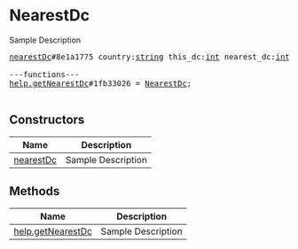 # NearestDc

Sample Description

<pre>
<a href="../constructor/nearestDc.md">nearestDc</a>#8e1a1775 country:<a href="../type/string.md">string</a> this_dc:<a href="../type/int.md">int</a> nearest_dc:<a href="../type/int.md">int</a> = <a href="../type/NearestDc.md">NearestDc</a>;

---functions---
<a href="../method/help.getNearestDc.md">help.getNearestDc</a>#1fb33026 = <a href="../type/NearestDc.md">NearestDc</a>;

</pre>

## Constructors

| Name | Description |
|------|-------------|
| [nearestDc](../constructor/nearestDc.md) | Sample Description |

## Methods

| Name | Description |
|------|-------------|
| [help.getNearestDc](../method/help.getNearestDc.md) | Sample Description |
